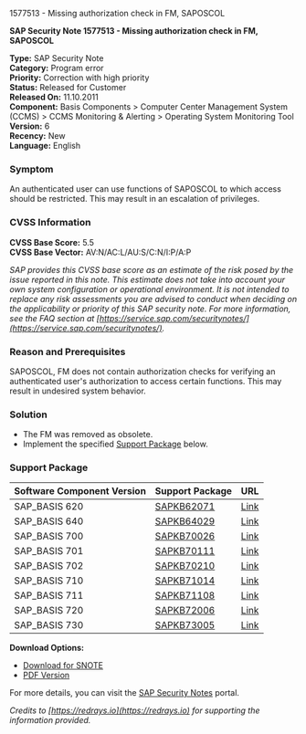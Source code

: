 1577513 - Missing authorization check in FM, SAPOSCOL

**SAP Security Note 1577513 - Missing authorization check in FM, SAPOSCOL**

**Type:** SAP Security Note  
**Category:** Program error  
**Priority:** Correction with high priority  
**Status:** Released for Customer  
**Released On:** 11.10.2011  
**Component:** Basis Components > Computer Center Management System (CCMS) > CCMS Monitoring & Alerting > Operating System Monitoring Tool  
**Version:** 6  
**Recency:** New  
**Language:** English  

### Symptom
An authenticated user can use functions of SAPOSCOL to which access should be restricted. This may result in an escalation of privileges.

### CVSS Information
**CVSS Base Score:** 5.5  
**CVSS Base Vector:** AV:N/AC:L/AU:S/C:N/I:P/A:P  

*SAP provides this CVSS base score as an estimate of the risk posed by the issue reported in this note. This estimate does not take into account your own system configuration or operational environment. It is not intended to replace any risk assessments you are advised to conduct when deciding on the applicability or priority of this SAP security note. For more information, see the FAQ section at [https://service.sap.com/securitynotes/](https://service.sap.com/securitynotes/).*

### Reason and Prerequisites
SAPOSCOL, FM does not contain authorization checks for verifying an authenticated user's authorization to access certain functions. This may result in undesired system behavior.

### Solution
- The FM was removed as obsolete.
- Implement the specified [Support Package](https://me.sap.com/supportpackage/SAPKB62071) below.

### Support Package
| Software Component Version | Support Package                  | URL                                       |
|----------------------------|----------------------------------|-------------------------------------------|
| SAP_BASIS 620              | [SAPKB62071](https://me.sap.com/supportpackage/SAPKB62071) | [Link](https://me.sap.com/supportpackage/SAPKB62071) |
| SAP_BASIS 640              | [SAPKB64029](https://me.sap.com/supportpackage/SAPKB64029) | [Link](https://me.sap.com/supportpackage/SAPKB64029) |
| SAP_BASIS 700              | [SAPKB70026](https://me.sap.com/supportpackage/SAPKB70026) | [Link](https://me.sap.com/supportpackage/SAPKB70026) |
| SAP_BASIS 701              | [SAPKB70111](https://me.sap.com/supportpackage/SAPKB70111) | [Link](https://me.sap.com/supportpackage/SAPKB70111) |
| SAP_BASIS 702              | [SAPKB70210](https://me.sap.com/supportpackage/SAPKB70210) | [Link](https://me.sap.com/supportpackage/SAPKB70210) |
| SAP_BASIS 710              | [SAPKB71014](https://me.sap.com/supportpackage/SAPKB71014) | [Link](https://me.sap.com/supportpackage/SAPKB71014) |
| SAP_BASIS 711              | [SAPKB71108](https://me.sap.com/supportpackage/SAPKB71108) | [Link](https://me.sap.com/supportpackage/SAPKB71108) |
| SAP_BASIS 720              | [SAPKB72006](https://me.sap.com/supportpackage/SAPKB72006) | [Link](https://me.sap.com/supportpackage/SAPKB72006) |
| SAP_BASIS 730              | [SAPKB73005](https://me.sap.com/supportpackage/SAPKB73005) | [Link](https://me.sap.com/supportpackage/SAPKB73005) |

**Download Options:**
- [Download for SNOTE](https://notesdownloads.sap.com/note/0040000017203752017)
- [PDF Version](https://me.sap.com/sap/support/sfm/notes/print/0001577513?language=en-US&token=BAE49C188C35D308BF97F5A38A5A9ED8)

For more details, you can visit the [SAP Security Notes](https://me.sap.com/) portal.

*Credits to [https://redrays.io](https://redrays.io) for supporting the information provided.*